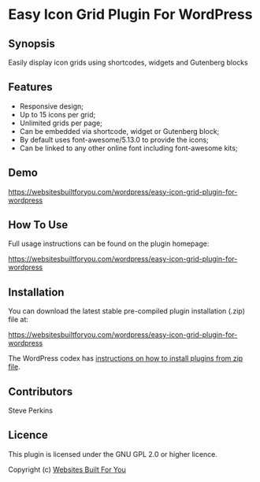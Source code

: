 # Easy Icon Grid Plugin For WordPress

## Synopsis
Easily display icon grids using shortcodes, widgets and Gutenberg blocks

## Features
* Responsive design;
* Up to 15 icons per grid;
* Unlimited grids per page;
* Can be embedded via shortcode, widget or Gutenberg block;
* By default uses font-awesome/5.13.0 to provide the icons;
* Can be linked to any other online font including font-awesome kits;

## Demo
https://websitesbuiltforyou.com/wordpress/easy-icon-grid-plugin-for-wordpress

## How To Use
Full usage instructions can be found on the plugin homepage:

https://websitesbuiltforyou.com/wordpress/easy-icon-grid-plugin-for-wordpress

## Installation
You can download the latest stable pre-compiled plugin installation (.zip) file at:

https://websitesbuiltforyou.com/wordpress/easy-icon-grid-plugin-for-wordpress

The WordPress codex has [instructions on how to install plugins from zip file](https://wordpress.org/support/article/managing-plugins/#manual-plugin-installation).

## Contributors
Steve Perkins

## Licence
This plugin is licensed under the GNU GPL 2.0 or higher licence.

Copyright (c) [Websites Built For You](https://websitesbuiltforyou.com)
